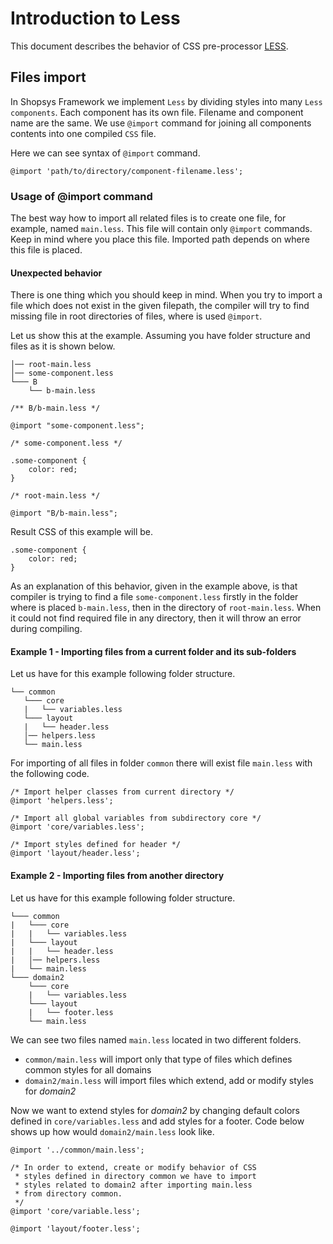# Introduction to Less
This document describes the behavior of CSS pre-processor [LESS](http://lesscss.org/).

## Files import
In Shopsys Framework we implement `Less` by dividing styles into many `Less components`.
Each component has its own file. Filename and component name are the same.
We use `@import` command for joining all components contents into one compiled `CSS` file.

Here we can see syntax of `@import` command.
```less
@import 'path/to/directory/component-filename.less';
```

### Usage of @import command
The best way how to import all related files is to create one file, for example, named `main.less`.
This file will contain only `@import` commands.
Keep in mind where you place this file.
Imported path depends on where this file is placed.

#### Unexpected behavior
There is one thing which you should keep in mind.
When you try to import a file which does not exist in the given filepath, the compiler will try to find missing file in root directories of files, where is used `@import`.

Let us show this at the example.
Assuming you have folder structure and files as it is shown below.
```no-highlight
│── root-main.less
│── some-component.less
└─── B
    └── b-main.less
```

```less
/** B/b-main.less */

@import "some-component.less";
```

```less
/* some-component.less */

.some-component {
    color: red;
}
```

```less
/* root-main.less */

@import "B/b-main.less";
```

Result CSS of this example will be.
```less
.some-component {
    color: red;
}
```
As an explanation of this behavior, given in the example above, is that compiler is trying to find a file `some-component.less` firstly in the folder where is placed `b-main.less`, then in the directory of `root-main.less`.
When it could not find required file in any directory, then it will throw an error during compiling.

#### Example 1 - Importing files from a current folder and its sub-folders
Let us have for this example following folder structure.
```no-highlight
└── common
   └─── core
   |   └── variables.less
   └─── layout
   |   └── header.less
   │── helpers.less
   └── main.less
```

For importing of all files in folder `common` there will exist file `main.less` with the following code.
```less
/* Import helper classes from current directory */
@import 'helpers.less';

/* Import all global variables from subdirectory core */
@import 'core/variables.less';

/* Import styles defined for header */
@import 'layout/header.less';
```

#### Example 2 - Importing files from another directory
Let us have for this example following folder structure.
```no-highlight
└─── common
|   └─── core
|   |   └── variables.less
|   └─── layout
|   |   └── header.less
|   │── helpers.less
|   └── main.less
└─── domain2
    └─── core
    |   └── variables.less
    └─── layout
    |   └── footer.less
    └── main.less
```
We can see two files named `main.less` located in two different folders.

- `common/main.less` will import only that type of files which defines common styles for all domains
- `domain2/main.less` will import files which extend, add or modify styles for *domain2*

Now we want to extend styles for *domain2* by changing default colors defined in `core/variables.less` and add styles for a footer.
Code below shows up how would `domain2/main.less` look like.
```less
@import '../common/main.less';

/* In order to extend, create or modify behavior of CSS
 * styles defined in directory common we have to import
 * styles related to domain2 after importing main.less
 * from directory common.
 */
@import 'core/variable.less';

@import 'layout/footer.less';
```
